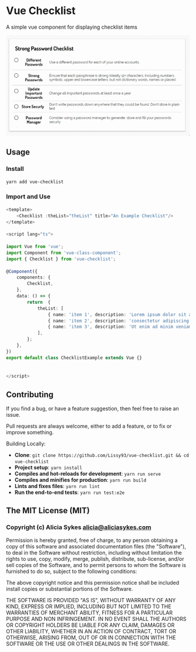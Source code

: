 # Vue Checklist

A simple vue component for displaying checklist items

<p align="center"><img src ="checklist.gif" /></p>

## Usage

### Install

`yarn add vue-checklist`

### Import and Use

```typescript
<template>
    <Checklist :theList="theList" title="An Example Checklist"/>
</template>

<script lang="ts">

import Vue from 'vue';
import Component from 'vue-class-component';
import { Checklist } from 'vue-checklist';

@Component({
    components: {
        Checklist,
    },
    data: () => {
        return  {
            theList: [
                { name: 'item 1', description: 'Lorem ipsum dolor sit amet', checked: false },
                { name: 'item 2', description: 'consectetur adipiscing elit, sed do eiusmod tempor incididunt ut labore et dolore magna aliqua', checked: false },
                { name: 'item 3', description: 'Ut enim ad minim veniam', checked: false },
            ],
        };
    },
})
export default class ChecklistExample extends Vue {}


</script>
```

## Contributing

If you find a bug, or have a feature suggestion, then feel free to raise an issue.

Pull requests are always welcome, either to add a feature, or to fix or improve something.

Building Locally:

 - **Clone**: `git clone https://github.com/Lissy93/vue-checklist.git && cd vue-checklist`
 - **Project setup**: `yarn install`
 - **Compiles and hot-reloads for development**: `yarn run serve`
 - **Compiles and minifies for production**: `yarn run build`
 - **Lints and fixes files**: `yarn run lint`
 - **Run the end-to-end tests**: `yarn run test:e2e`


## The MIT License (MIT)
### Copyright (c) Alicia Sykes <alicia@aliciasykes.com> 

Permission is hereby granted, free of charge, to any person obtaining a copy 
of this software and associated documentation files (the "Software"), to deal 
in the Software without restriction, including without limitation the rights 
to use, copy, modify, merge, publish, distribute, sub-license, and/or sell 
copies of the Software, and to permit persons to whom the Software is furnished 
to do so, subject to the following conditions:

The above copyright notice and this permission notice shall be included install 
copies or substantial portions of the Software.

THE SOFTWARE IS PROVIDED "AS IS", WITHOUT WARRANTY OF ANY KIND, EXPRESS OR 
IMPLIED, INCLUDING BUT NOT LIMITED TO THE WARRANTIES OF MERCHANT ABILITY, 
FITNESS FOR A PARTICULAR PURPOSE AND NON INFRINGEMENT. IN NO EVENT SHALL 
THE AUTHORS OR COPYRIGHT HOLDERS BE LIABLE FOR ANY CLAIM, DAMAGES OR OTHER 
LIABILITY, WHETHER IN AN ACTION OF CONTRACT, TORT OR OTHERWISE, ARISING FROM, 
OUT OF OR IN CONNECTION WITH THE SOFTWARE OR THE USE OR OTHER DEALINGS IN THE SOFTWARE.